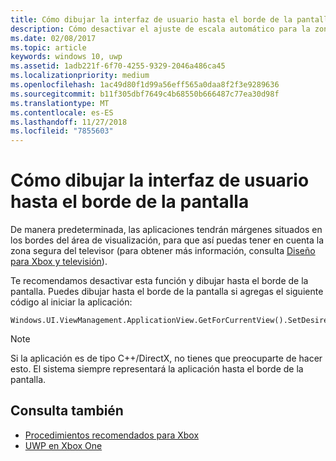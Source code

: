 ```yaml
---
title: Cómo dibujar la interfaz de usuario hasta el borde de la pantalla
description: Cómo desactivar el ajuste de escala automático para la zona segura del título.
ms.date: 02/08/2017
ms.topic: article
keywords: windows 10, uwp
ms.assetid: 1adb221f-6f70-4255-9329-2046a486ca45
ms.localizationpriority: medium
ms.openlocfilehash: 1ac49d80f1d99a56eff565a0daa8f2f3e9289636
ms.sourcegitcommit: b11f305dbf7649c4b68550b666487c77ea30d98f
ms.translationtype: MT
ms.contentlocale: es-ES
ms.lasthandoff: 11/27/2018
ms.locfileid: "7855603"
---
```

# <a name="how-to-draw-ui-to-the-edge-of-the-screen"></a>Cómo dibujar la interfaz de usuario hasta el borde de la pantalla   
De manera predeterminada, las aplicaciones tendrán márgenes situados en los bordes del área de visualización, para que así puedas tener en cuenta la zona segura del televisor (para obtener más información, consulta [Diseño para Xbox y televisión](../design/devices/designing-for-tv.md#tv-safe-area)). 

Te recomendamos desactivar esta función y dibujar hasta el borde de la pantalla. Puedes dibujar hasta el borde de la pantalla si agregas el siguiente código al iniciar la aplicación:
   
```
Windows.UI.ViewManagement.ApplicationView.GetForCurrentView().SetDesiredBoundsMode(Windows.UI.ViewManagement.ApplicationViewBoundsMode.UseCoreWindow);
```
   
> [!NOTE]
> Si la aplicación es de tipo C++/DirectX, no tienes que preocuparte de hacer esto. El sistema siempre representará la aplicación hasta el borde de la pantalla.

## <a name="see-also"></a>Consulta también
- [Procedimientos recomendados para Xbox](tailoring-for-xbox.md)
- [UWP en Xbox One](index.md)
